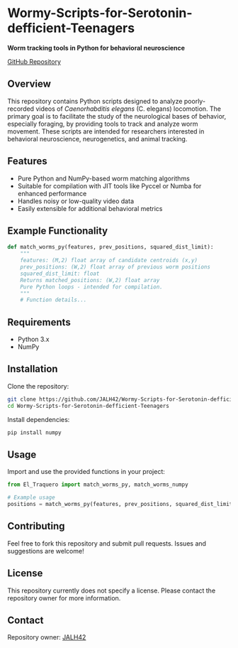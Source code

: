 # Wormy-Scripts-for-Serotonin-defficient-Teenagers

**Worm tracking tools in Python for behavioral neuroscience**

[GitHub Repository](https://github.com/JALH42/Wormy-Scripts-for-Serotonin-defficient-Teenagers)

## Overview

This repository contains Python scripts designed to analyze poorly-recorded videos of _Caenorhabditis elegans_ (C. elegans) locomotion. The primary goal is to facilitate the study of the neurological bases of behavior, especially foraging, by providing tools to track and analyze worm movement. These scripts are intended for researchers interested in behavioral neuroscience, neurogenetics, and animal tracking.

## Features

- Pure Python and NumPy-based worm matching algorithms
- Suitable for compilation with JIT tools like Pyccel or Numba for enhanced performance
- Handles noisy or low-quality video data
- Easily extensible for additional behavioral metrics

## Example Functionality

```python
def match_worms_py(features, prev_positions, squared_dist_limit):
    """
    features: (M,2) float array of candidate centroids (x,y)
    prev_positions: (W,2) float array of previous worm positions
    squared_dist_limit: float
    Returns matched_positions: (W,2) float array
    Pure Python loops - intended for compilation.
    """
    # Function details...
```

## Requirements

- Python 3.x
- NumPy

## Installation

Clone the repository:
```bash
git clone https://github.com/JALH42/Wormy-Scripts-for-Serotonin-defficient-Teenagers.git
cd Wormy-Scripts-for-Serotonin-defficient-Teenagers
```
Install dependencies:
```bash
pip install numpy
```

## Usage

Import and use the provided functions in your project:
```python
from El_Traquero import match_worms_py, match_worms_numpy

# Example usage
positions = match_worms_py(features, prev_positions, squared_dist_limit)
```

## Contributing

Feel free to fork this repository and submit pull requests. Issues and suggestions are welcome!

## License

This repository currently does not specify a license. Please contact the repository owner for more information.

## Contact

Repository owner: [JALH42](https://github.com/JALH42)
